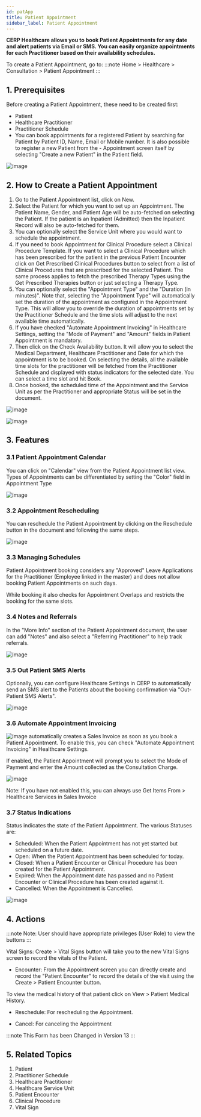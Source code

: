 ```yaml
---
id: patApp
title: Patient Appointment
sidebar_label: Patient Appointment
---
```


**CERP Healthcare allows you to book Patient Appointments for any date and alert patients via Email or SMS. You can easily organize appointments for each Practitioner based on their availability schedules.**

To create a Patient Appointment, go to:
:::note
Home > Healthcare > Consultation > Patient Appointment
:::

## 1. Prerequisites

Before creating a Patient Appointment, these need to be created first:

- Patient
- Healthcare Practitioner
- Practitioner Schedule
- You can book appointments for a registered Patient by searching for Patient by Patient ID, Name, Email or Mobile number. It is also possible to register a new Patient from the - Appointment screen itself by selecting "Create a new Patient" in the Patient field.

![image](images/image.jpg)

## 2. How to Create a Patient Appointment

1. Go to the Patient Appointment list, click on New.
1. Select the Patient for which you want to set up an Appointment. The Patient Name, Gender, and Patient Age will be auto-fetched on selecting the Patient. If the patient is an Inpatient (Admitted) then the Inpatient Record will also be auto-fetched for them.
1. You can optionally select the Service Unit where you would want to schedule the appointment.
1. If you need to book Appointment for Clinical Procedure select a Clinical Procedure Template. If you want to select a Clinical Procedure which has been prescribed for the patient in the previous Patient Encounter click on Get Prescribed Clinical Procedures button to select from a list of Clinical Procedures that are prescribed for the selected Patient. The same process applies to fetch the prescribed Therapy Types using the Get Prescribed Therapies button or just selecting a Therapy Type.
1. You can optionally select the "Appointment Type" and the "Duration (in minutes)". Note that, selecting the "Appointment Type" will automatically set the duration of the appointment as configured in the Appointment Type. This will allow you to override the duration of appointments set by the Practitioner Schedule and the time slots will adjust to the next available time automatically.
1. If you have checked "Automate Appointment Invoicing" in Healthcare Settings, setting the "Mode of Payment" and "Amount" fields in Patient Appointment is mandatory.
1. Then click on the Check Availability button. It will allow you to select the Medical Department, Healthcare Practitioner and Date for which the appointment is to be booked. On selecting the details, all the available time slots for the practitioner will be fetched from the Practitioner Schedule and displayed with status indicators for the selected date. You can select a time slot and hit Book.
1. Once booked, the scheduled time of the Appointment and the Service Unit as per the Practitioner and appropriate Status will be set in the document.

![image](images/image.jpg)

![image](images/image.jpg)

## 3. Features

### 3.1 Patient Appointment Calendar

You can click on "Calendar" view from the Patient Appointment list view. Types of Appointments can be differentiated by setting the "Color" field in Appointment Type

![image](images/image.jpg)

### 3.2 Appointment Rescheduling

You can reschedule the Patient Appointment by clicking on the Reschedule button in the document and following the same steps.

![image](images/image.jpg)

### 3.3 Managing Schedules

Patient Appointment booking considers any "Approved" Leave Applications for the Practitioner (Employee linked in the master) and does not allow booking Patient Appointments on such days.

While booking it also checks for Appointment Overlaps and restricts the booking for the same slots.

### 3.4 Notes and Referrals

In the "More Info" section of the Patient Appointment document, the user can add "Notes" and also select a "Referring Practitioner" to help track referrals.

![image](images/image.jpg)

### 3.5 Out Patient SMS Alerts

Optionally, you can configure Healthcare Settings in CERP to automatically send an SMS alert to the Patients about the booking confirmation via "Out-Patient SMS Alerts".

![image](images/image.jpg)

### 3.6 Automate Appointment Invoicing

![image](images/image.jpg) automatically creates a Sales Invoice as soon as you book a Patient Appointment. To enable this, you can check "Automate Appointment Invoicing" in Healthcare Settings.

If enabled, the Patient Appointment will prompt you to select the Mode of Payment and enter the Amount collected as the Consultation Charge.

![image](images/image.jpg)

Note: If you have not enabled this, you can always use Get Items From > Healthcare Services in Sales Invoice

### 3.7 Status Indications

Status indicates the state of the Patient Appointment. The various Statuses are:

- Scheduled: When the Patient Appointment has not yet started but scheduled on a future date.
- Open: When the Patient Appointment has been scheduled for today.
- Closed: When a Patient Encounter or Clinical Procedure has been created for the Patient Appointment.
- Expired: When the Appointment date has passed and no Patient Encounter or Clinical Procedure has been created against it.
- Cancelled: When the Appointment is Cancelled.

![image](images/image.jpg)

## 4. Actions

:::note
Note: User should have appropriate privileges (User Role) to view the buttons
:::

Vital Signs: Create > Vital Signs button will take you to the new Vital Signs screen to record the vitals of the Patient.

- Encounter: From the Appointment screen you can directly create and record the "Patient Encounter" to record the details of the visit using the Create > Patient Encounter button.

To view the medical history of that patient click on View > Patient Medical History.

- Reschedule: For rescheduling the Appointment.

- Cancel: For canceling the Appointment

:::note
This Form has been Changed in Version 13
:::

## 5. Related Topics

1. Patient
1. Practitioner Schedule
1. Healthcare Practitioner
1. Healthcare Service Unit
1. Patient Encounter
1. Clinical Procedure
1. Vital Sign
